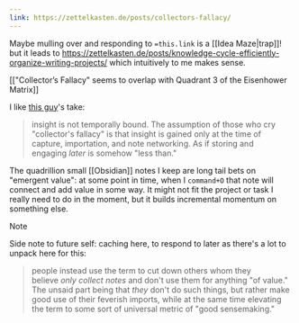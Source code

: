 ```yaml
---
link: https://zettelkasten.de/posts/collectors-fallacy/
---
```

Maybe mulling over and responding to `=this.link`  is a [[Idea Maze|trap]]! but it leads to https://zettelkasten.de/posts/knowledge-cycle-efficiently-organize-writing-projects/ which intuitively to me makes sense.

[["Collector’s Fallacy" seems to overlap with Quadrant 3 of the Eisenhower Matrix]]

I like [this guy](https://www.reddit.com/r/Zettelkasten/comments/123x73e/comment/jdwv0gi/)'s take:

> insight is not temporally bound. The assumption of those who cry "collector's fallacy" is that insight is gained only at the time of capture, importation, and note networking. As if storing and engaging _later_ is somehow "less than."

The quadrillion small [[Obsidian]] notes I keep are long tail bets on "emergent value": at some point in time, when I `command+O` that note will connect and add value in some way. It might not fit the project or task I really need to do in the moment, but it builds incremental momentum on something else. 

> [!NOTE]
> Side note to future self: caching here, to respond to later as there's a lot to unpack here for this:
> > people instead use the term to cut down others whom they believe _only collect notes_ and don't use them for anything "of value." The unsaid part being that _they_ don't do such things, but rather make good use of their feverish imports, while at the same time elevating the term to some sort of universal metric of "good sensemaking."
> 

